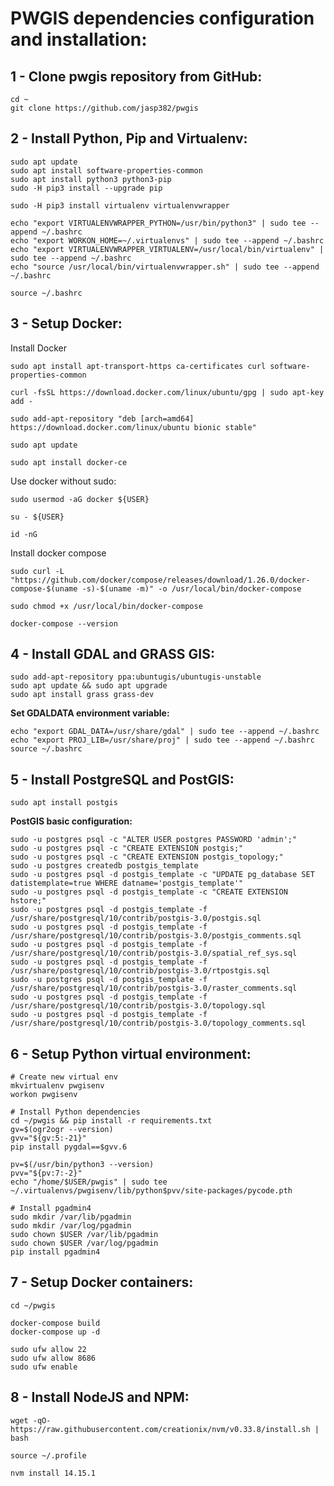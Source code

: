 PWGIS dependencies configuration and installation:
====================

## 1 - Clone pwgis repository from GitHub:

```
cd ~
git clone https://github.com/jasp382/pwgis
```


## 2 - Install Python, Pip and Virtualenv: ##

```
sudo apt update
sudo apt install software-properties-common
sudo apt install python3 python3-pip
sudo -H pip3 install --upgrade pip

sudo -H pip3 install virtualenv virtualenvwrapper

echo "export VIRTUALENVWRAPPER_PYTHON=/usr/bin/python3" | sudo tee --append ~/.bashrc
echo "export WORKON_HOME=~/.virtualenvs" | sudo tee --append ~/.bashrc
echo "export VIRTUALENVWRAPPER_VIRTUALENV=/usr/local/bin/virtualenv" | sudo tee --append ~/.bashrc
echo "source /usr/local/bin/virtualenvwrapper.sh" | sudo tee --append ~/.bashrc

source ~/.bashrc
```


## 3 - Setup Docker:

Install Docker

```
sudo apt install apt-transport-https ca-certificates curl software-properties-common

curl -fsSL https://download.docker.com/linux/ubuntu/gpg | sudo apt-key add -

sudo add-apt-repository "deb [arch=amd64] https://download.docker.com/linux/ubuntu bionic stable"

sudo apt update

sudo apt install docker-ce
```

Use docker without sudo:

```
sudo usermod -aG docker ${USER}

su - ${USER}

id -nG
```

Install docker compose

```
sudo curl -L "https://github.com/docker/compose/releases/download/1.26.0/docker-compose-$(uname -s)-$(uname -m)" -o /usr/local/bin/docker-compose

sudo chmod +x /usr/local/bin/docker-compose

docker-compose --version
```


## 4 - Install GDAL and GRASS GIS: ##

```
sudo add-apt-repository ppa:ubuntugis/ubuntugis-unstable
sudo apt update && sudo apt upgrade
sudo apt install grass grass-dev
```

**Set GDALDATA environment variable:**

```
echo "export GDAL_DATA=/usr/share/gdal" | sudo tee --append ~/.bashrc
echo "export PROJ_LIB=/usr/share/proj" | sudo tee --append ~/.bashrc
source ~/.bashrc
```


## 5 - Install PostgreSQL and PostGIS:

```
sudo apt install postgis
```
	
**PostGIS basic configuration:**

```
sudo -u postgres psql -c "ALTER USER postgres PASSWORD 'admin';"
sudo -u postgres psql -c "CREATE EXTENSION postgis;"
sudo -u postgres psql -c "CREATE EXTENSION postgis_topology;"
sudo -u postgres createdb postgis_template
sudo -u postgres psql -d postgis_template -c "UPDATE pg_database SET datistemplate=true WHERE datname='postgis_template'"
sudo -u postgres psql -d postgis_template -c "CREATE EXTENSION hstore;"
sudo -u postgres psql -d postgis_template -f /usr/share/postgresql/10/contrib/postgis-3.0/postgis.sql
sudo -u postgres psql -d postgis_template -f /usr/share/postgresql/10/contrib/postgis-3.0/postgis_comments.sql
sudo -u postgres psql -d postgis_template -f /usr/share/postgresql/10/contrib/postgis-3.0/spatial_ref_sys.sql
sudo -u postgres psql -d postgis_template -f /usr/share/postgresql/10/contrib/postgis-3.0/rtpostgis.sql
sudo -u postgres psql -d postgis_template -f /usr/share/postgresql/10/contrib/postgis-3.0/raster_comments.sql
sudo -u postgres psql -d postgis_template -f /usr/share/postgresql/10/contrib/postgis-3.0/topology.sql
sudo -u postgres psql -d postgis_template -f /usr/share/postgresql/10/contrib/postgis-3.0/topology_comments.sql
```

## 6 - Setup Python virtual environment:

```
# Create new virtual env
mkvirtualenv pwgisenv
workon pwgisenv

# Install Python dependencies
cd ~/pwgis && pip install -r requirements.txt
gv=$(ogr2ogr --version)
gvv="${gv:5:-21}"
pip install pygdal==$gvv.6

pv=$(/usr/bin/python3 --version)
pvv="${pv:7:-2}"
echo "/home/$USER/pwgis" | sudo tee ~/.virtualenvs/pwgisenv/lib/python$pvv/site-packages/pycode.pth

# Install pgadmin4
sudo mkdir /var/lib/pgadmin
sudo mkdir /var/log/pgadmin
sudo chown $USER /var/lib/pgadmin
sudo chown $USER /var/log/pgadmin
pip install pgadmin4
```

## 7 - Setup Docker containers:

```
cd ~/pwgis

docker-compose build
docker-compose up -d

sudo ufw allow 22
sudo ufw allow 8686
sudo ufw enable
```

## 8 - Install NodeJS and NPM:

```
wget -qO- https://raw.githubusercontent.com/creationix/nvm/v0.33.8/install.sh | bash

source ~/.profile

nvm install 14.15.1
```